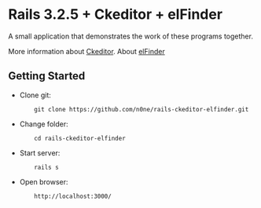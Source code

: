 # Rails 3.2.5 + Ckeditor + elFinder

A small application that demonstrates the work of these programs together.

More information about [Ckeditor](http://ckeditor.com/).
About [elFinder](http://elfinder.org/)

## Getting Started

* Clone git:

          git clone https://github.com/n0ne/rails-ckeditor-elfinder.git
                    

* Change folder:

          cd rails-ckeditor-elfinder


* Start server:

          rails s


* Open browser:


          http://localhost:3000/